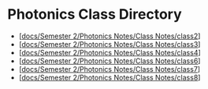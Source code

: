 # Photonics Class Directory
- [[docs/Semester 2/Photonics Notes/Class Notes/class2]]
- [[docs/Semester 2/Photonics Notes/Class Notes/class3]]
- [[docs/Semester 2/Photonics Notes/Class Notes/class4]]
- [[docs/Semester 2/Photonics Notes/Class Notes/class6]]
- [[docs/Semester 2/Photonics Notes/Class Notes/class7]]
- [[docs/Semester 2/Photonics Notes/Class Notes/class8]]





[//begin]: # "Autogenerated link references for markdown compatibility"
[docs/Semester 2/Photonics Notes/Class Notes/class2]: class2.md "Photonics Lesson 2"
[docs/Semester 2/Photonics Notes/Class Notes/class3]: class3.md "Photonics Lesson 3"
[docs/Semester 2/Photonics Notes/Class Notes/class4]: class4.md "Photonics Lesson 4"
[docs/Semester 2/Photonics Notes/Class Notes/class6]: class6.md "Photonics Lesson 6"
[docs/Semester 2/Photonics Notes/Class Notes/class7]: class7.md "Photonics Lesson 7"
[docs/Semester 2/Photonics Notes/Class Notes/class8]: class8.md "Photonics Lesson 8"
[//end]: # "Autogenerated link references"
